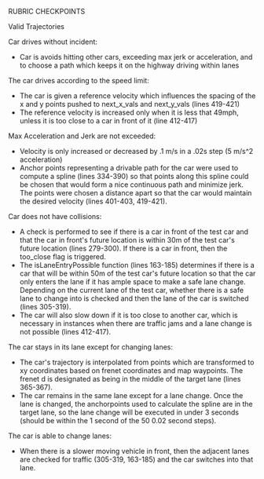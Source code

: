 RUBRIC CHECKPOINTS

Valid Trajectories

Car drives without incident:
  - Car is avoids hitting other cars, exceeding max jerk or acceleration, and to choose a path which keeps it on the highway driving within lanes

The car drives according to the speed limit:
  - The car is given a reference velocity which influences the spacing of the x and y points pushed to next_x_vals and next_y_vals (lines 419-421)
  - The reference velocity is increased only when it is less that 49mph, unless it is too close to a car in front of it (line 412-417)

Max Acceleration and Jerk are not exceeded:
  - Velocity is only increased or decreased by .1 m/s in a .02s step (5 m/s^2 acceleration)
  - Anchor points representing a drivable path for the car were used to compute a spline (lines 334-390) so that points along this spline could be chosen that would form a nice continuous path and minimize jerk. The points were chosen a distance apart so that the car would maintain the desired velocity (lines 401-403, 419-421).

Car does not have collisions:
  - A check is performed to see if there is a car in front of the test car and that the car in front's future location is within 30m of the test car's future location (lines 279-300). If there is a car in front, then the too_close flag is triggered. 
  - The isLaneEntryPossible function (lines 163-185) determines if there is a car that will be within 50m of the test car's future location so that the car only enters the lane if it has ample space to make a safe lane change. Depending on the current lane of the test car, whether there is a safe lane to change into is checked and then the lane of the car is switched (lines 305-319). 
  - The car will also slow down if it is too close to another car, which is necessary in instances when there are traffic jams and a lane change is not possible (lines 412-417).

The car stays in its lane except for changing lanes:
  - The car's trajectory is interpolated from points which are transformed to xy coordinates based on frenet coordinates and map waypoints. The frenet d is designated as being in the middle of the target lane (lines 365-367).
  - The car remains in the same lane except for a lane change. Once the lane is changed, the anchorpoints used to calculate the spline are in the target lane, so the lane change will be executed in under 3 seconds (should be within the 1 second of the 50 0.02 second steps). 

The car is able to change lanes:
  - When there is a slower moving vehicle in front, then the adjacent lanes are checked for traffic (305-319, 163-185) and the car switches into that lane.







